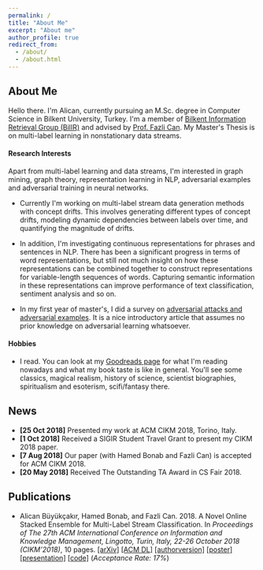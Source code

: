 ```yaml
---
permalink: /
title: "About Me"
excerpt: "About me"
author_profile: true
redirect_from:
  - /about/
  - /about.html
---
```



## About Me

Hello there. I'm Alican, currently pursuing an M.Sc. degree in Computer Science in Bilkent University, Turkey. I'm a member of [Bilkent Information Retrieval Group (BilIR)](http://www.cs.bilkent.edu.tr/~canf/bilir_web/) and advised by [Prof. Fazli Can](http://www.cs.bilkent.edu.tr/~canf/). My Master's Thesis is on multi-label learning in nonstationary data streams.


#### Research Interests

Apart from multi-label learning and data streams, I'm interested in graph mining, graph theory, representation learning in NLP, adversarial examples and adversarial training in neural networks.

- Currently I'm working on multi-label stream data generation methods with concept drifts. This involves generating different types of concept drifts, modeling dynamic dependencies between labels over time, and quantifying the magnitude of drifts.

- In addition, I'm investigating continuous representations for phrases and sentences in NLP. There has been a significant progress in terms of word representations, but still not much insight on how these representations can be combined together to construct representations for variable-length sequences of words. Capturing semantic information in these representations can improve performance of text classification, sentiment analysis and so on.

- In my first year of master's, I did a survey on [adversarial attacks and adversarial examples](http://github.com/abuyukcakir/adversarial-training-survey). It is a nice introductory article that assumes no prior knowledge on adversarial learning whatsoever.  



#### Hobbies

- I read. You can look at my [Goodreads page](https://www.goodreads.com/user/show/38006745-alican-buyukcakir) for what I'm reading nowadays and what my book taste is like in general. You'll see some classics, magical realism, history of science, scientist biographies, spiritualism and esoterism, scifi/fantasy there.  


## News

- **[25 Oct 2018]**   Presented my work at ACM CIKM 2018, Torino, Italy.
- **[1 Oct 2018]**    Received a SIGIR Student Travel Grant to present my CIKM 2018 paper.
- **[7 Aug 2018]**    Our paper (with Hamed Bonab and Fazli Can) is accepted for ACM CIKM 2018.
- **[20 May 2018]**   Received The Outstanding TA Award in CS Fair 2018.



## Publications

- Alican Büyükçakır, Hamed Bonab, and Fazli Can. 2018. A Novel Online Stacked Ensemble for Multi-Label Stream Classification. In <i>Proceedings of The 27th ACM International Conference on Information and Knowledge Management, Lingotto, Turin, Italy, 22-26 October 2018 (CIKM’2018)</i>, 10 pages. [[arXiv]](https://arxiv.org/abs/1809.09994) [[ACM DL]](https://dl.acm.org/citation.cfm?id=3271774) [[authorversion]](../files/cikm2018/cikm_2018_abuyukcakir_authorversion.pdf) [[poster]](../files/cikm2018/cikm_2018_abuyukcakir_poster.pdf) [[presentation]](../files/cikm2018/cikm_2018_abuyukcakir_presentation.pdf)
[[code]](http://github.com/abuyukcakir/gooweml) (*Acceptance Rate: 17%*)
